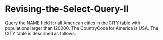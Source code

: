 # Revising-the-Select-Query-II
Query the NAME field for all American cities in the CITY table with populations larger than 120000. The CountryCode for America is USA.  The CITY table is described as follows:
